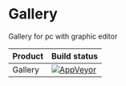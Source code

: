 # Gallery
Gallery for pc with graphic editor

<table>
  <thead>
    <tr>
      <th>Product</th>
      <th align="left">Build status</th>
    </tr>
  </thead>
  <tbody>
    <tr>
      <td>Gallery</td>
      <td align="left">
        <a href="https://ci.appveyor.com/project/msCube/gallery">
          <img src="https://ci.appveyor.com/api/projects/status/56nx2sjbr91yd6d7?svg=true" alt="AppVeyor" style="max-width:100%;">
        </a>
      </td> 
    </tr>
  </tbody>
</table>
